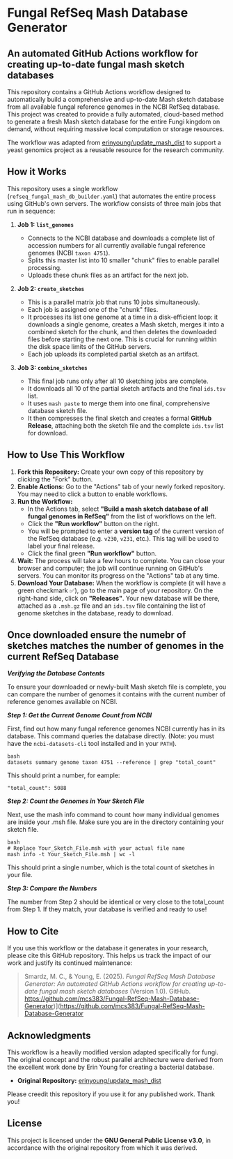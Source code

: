 # Fungal RefSeq Mash Database Generator
## An automated GitHub Actions workflow for creating up-to-date fungal mash sketch databases

This repository contains a GitHub Actions workflow designed to automatically build a comprehensive and up-to-date Mash sketch database from all available fungal reference genomes in the NCBI RefSeq database. This project was created to provide a fully automated, cloud-based method to generate a fresh Mash sketch database for the entire Fungi kingdom on demand, without requiring massive local computation or storage resources.

The workflow was adapted from [erinyoung/update_mash_dist](https://github.com/erinyoung/update_mash_dist) to support a yeast genomics project as a reusable resource for the research community.

## How it Works

This repository uses a single workflow (`refseq_fungal_mash_db_builder.yaml`) that automates the entire process using GitHub's own servers. The workflow consists of three main jobs that run in sequence:

1.  **Job 1: `list_genomes`**
    * Connects to the NCBI database and downloads a complete list of accession numbers for all currently available fungal reference genomes (NCBI `taxon 4751`).
    * Splits this master list into 10 smaller "chunk" files to enable parallel processing.
    * Uploads these chunk files as an artifact for the next job.

2.  **Job 2: `create_sketches`**
    * This is a parallel matrix job that runs 10 jobs simultaneously.
    * Each job is assigned one of the "chunk" files.
    * It processes its list one genome at a time in a disk-efficient loop: it downloads a single genome, creates a Mash sketch, merges it into a combined sketch for the chunk, and then deletes the downloaded files before starting the next one. This is crucial for running within the disk space limits of the GitHub servers.
    * Each job uploads its completed partial sketch as an artifact.

3.  **Job 3: `combine_sketches`**
    * This final job runs only after all 10 sketching jobs are complete.
    * It downloads all 10 of the partial sketch artifacts and the final `ids.tsv` list.  
    * It uses `mash paste` to merge them into one final, comprehensive database sketch file.
    * It then compresses the final sketch and creates a formal **GitHub Release**, attaching both the sketch file and the complete `ids.tsv` list for download.

## How to Use This Workflow

1.  **Fork this Repository:** Create your own copy of this repository by clicking the "Fork" button.
2.  **Enable Actions:** Go to the "Actions" tab of your newly forked repository. You may need to click a button to enable workflows.
3.  **Run the Workflow:**
    * In the Actions tab, select **"Build a mash sketch database of all fungal genomes in RefSeq"** from the list of workflows on the left.
    * Click the **"Run workflow"** button on the right.
    * You will be prompted to enter a **version tag** of the current version of the RefSeq database (e.g. `v230`, `v231`, etc.). This tag will be used to label your final release.
    * Click the final green **"Run workflow"** button.
4.  **Wait:** The process will take a few hours to complete. You can close your browser and computer; the job will continue running on GitHub's servers. You can monitor its progress on the "Actions" tab at any time.
5.  **Download Your Database:** When the workflow is complete (it will have a green checkmark ✅), go to the main page of your repository. On the right-hand side, click on **"Releases"**. Your new database will be there, attached as a `.msh.gz` file and an `ids.tsv` file containing the list of genome sketches in the database, ready to download.

## Once downloaded ensure the numebr of sketches matches the number of genomes in the current RefSeq Database

***Verifying the Database Contents***

To ensure your downloaded or newly-built Mash sketch file is complete, you can compare the number of genomes it contains with the current number of reference genomes available on NCBI.

***Step 1: Get the Current Genome Count from NCBI***

First, find out how many fungal reference genomes NCBI currently has in its database. This command queries the database directly. (Note: you must have the `ncbi-datasets-cli` tool installed and in your `PATH`).

```
bash
datasets summary genome taxon 4751 --reference | grep "total_count"
```

This should print a number, for eample:

```"total_count": 5088```
  
***Step 2: Count the Genomes in Your Sketch File***

Next, use the mash info command to count how many individual genomes are inside your .msh file. Make sure you are in the directory containing your sketch file.

```
bash
# Replace Your_Sketch_File.msh with your actual file name
mash info -t Your_Sketch_File.msh | wc -l
```

This should print a single number, which is the total count of sketches in your file.

***Step 3: Compare the Numbers***

The number from Step 2 should be identical or very close to the total_count from Step 1. If they match, your database is verified and ready to use!


## How to Cite

If you use this workflow or the database it generates in your research, please cite this GitHub repository. This helps us track the impact of our work and justify its continued maintenance:

>Smardz, M. C., & Young, E. (2025). *Fungal RefSeq Mash Database Generator: An automated GitHub Actions workflow for creating up-to-date fungal mash sketch databases* (Version 1.0). GitHub. https://github.com/mcs383/Fungal-RefSeq-Mash-Database-Generator)](https://github.com/mcs383/Fungal-RefSeq-Mash-Database-Generator

## Acknowledgments

This workflow is a heavily modified version adapted specifically for fungi. The original concept and the robust parallel architecture were derived from the excellent work done by Erin Young for creating a bacterial database.
* **Original Repository:** [erinyoung/update_mash_dist](https://github.com/erinyoung/update_mash_dist)

Please creedit this repository if you use it for any published work. Thank you!

## License

This project is licensed under the **GNU General Public License v3.0**, in accordance with the original repository from which it was derived.
